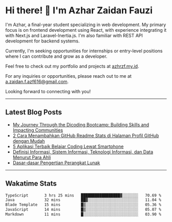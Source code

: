 # Hi there! 👋 I'm Azhar Zaidan Fauzi
<!-- ![Codewars, azhrzf's stats](https://www.codewars.com/users/azhrzf/badges/large) -->

I'm Azhar, a final-year student specializing in web development. My primary focus is on frontend development using React, with experience integrating it with Next.js and Laravel-Inertia.js. I'm also familiar with REST API development for backend systems.

Currently, I'm seeking opportunities for internships or entry-level positions where I can contribute and grow as a developer.

Feel free to check out my portfolio and projects at [azhrzf.my.id](https://azhrzf.my.id/).

For any inquiries or opportunities, please reach out to me at [a.zaidan.f.azf616@gmail.com](mailto:a.zaidan.f.azf616@gmail.com).

Looking forward to connecting with you!

---
## Latest Blog Posts
<!-- BLOG-POST-LIST:START -->
- [My Journey Through the Dicoding Bootcamp: Building Skills and Impacting Communities](https://teknoku.azharfauzi.my.id/2024/09/08/my-journey-through-the-dicoding-bootcamp-building-skills-and-impacting-communities/)
- [2 Cara Menambahkan GitHub Readme Stats di Halaman Profil GitHub dengan Mudah](https://teknoku.azharfauzi.my.id/2022/12/25/menambahkan-github-readme-stats/)
- [5 Aplikasi Terbaik Belajar Coding Lewat Smartphone](https://teknoku.azharfauzi.my.id/2022/10/14/aplikasi-terbaik-belajar-coding-lewat-smartphone/)
- [Definisi Informasi, Sistem Informasi, Teknologi Informasi, dan Data Menurut Para Ahli](https://teknoku.azharfauzi.my.id/2022/10/10/definisi-sistem-informasi-menurut-para-ahli/)
- [Dasar-dasar Pengertian Perangkat Lunak](https://teknoku.azharfauzi.my.id/2022/09/28/pengertian-perangkat-lunak/)
<!-- BLOG-POST-LIST:END -->
---
## Wakatime Stats
<!--START_SECTION:waka-->

```txt
TypeScript       3 hrs 25 mins   █████████████████▓░░░░░░░   70.69 %
Java             32 mins         ██▓░░░░░░░░░░░░░░░░░░░░░░   11.04 %
Blade Template   15 mins         █▒░░░░░░░░░░░░░░░░░░░░░░░   05.36 %
JavaScript       14 mins         █▒░░░░░░░░░░░░░░░░░░░░░░░   05.07 %
Markdown         11 mins         █░░░░░░░░░░░░░░░░░░░░░░░░   03.90 %
```

<!--END_SECTION:waka-->

<!--
## Github Stats
[![Your Name's GitHub Stats](https://github-readme-stats.vercel.app/api?username=azhrzf&show_icons=true&theme=radical&card_width=250)](https://github.com/azhrzf)
[![GitHub Streak](https://github-readme-streak-stats.herokuapp.com/?user=azhrzf&theme=radical&card_width=350)](https://github.com/azhrzf)
-->
